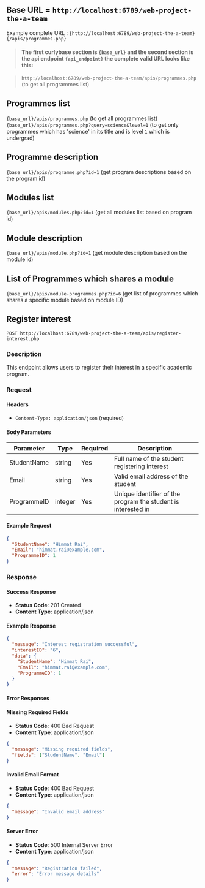 ## Base URL = `http://localhost:6789/web-project-the-a-team`

Example complete URL : `{http://localhost:6789/web-project-the-a-team}` `{/apis/programmes.php}`

> #### The first curlybase section is `{base_url}` and the second section is the api endpoint `{api_endpoint}` the complete valid URL looks like this:


> `http://localhost:6789/web-project-the-a-team/apis/programmes.php` (to get all programmes list)



## Programmes list

`{base_url}/apis/programmes.php` (to get all programmes list)<br>
`{base_url}/apis/programmes.php?query=science&level=1` (to get only programmes which has 'science' in its title and is level `1` which is undergrad)

## Programme description

`{base_url}/apis/programme.php?id=1` (get program descriptions based on the program id)


## Modules list

`{base_url}/apis/modules.php?id=1` (get all modules list based on program id)

## Module description

`{base_url}/apis/module.php?id=1` (get module description based on the module id)

## List of Programmes which shares a module

`{base_url}/apis/module-programmes.php?id=6` (get list of programmes which shares a specific module based on module ID)

## Register interest 

`POST http://localhost:6789/web-project-the-a-team/apis/register-interest.php`

### Description
This endpoint allows users to register their interest in a specific academic program.

### Request

#### Headers
- `Content-Type: application/json` (required)

#### Body Parameters
| Parameter | Type | Required | Description |
|-----------|------|----------|-------------|
| StudentName | string | Yes | Full name of the student registering interest |
| Email | string | Yes | Valid email address of the student |
| ProgrammeID | integer | Yes | Unique identifier of the program the student is interested in |

#### Example Request
```json
{
  "StudentName": "Himmat Rai",
  "Email": "himmat.rai@example.com",
  "ProgrammeID": 1
}
```

### Response

#### Success Response
- **Status Code**: 201 Created
- **Content Type**: application/json

#### Example Response
```json
{
  "message": "Interest registration successful",
  "interestID": "6",
  "data": {
    "StudentName": "Himmat Rai",
    "Email": "himmat.rai@example.com",
    "ProgrammeID": 1
  }
}
```

#### Error Responses

#### Missing Required Fields
- **Status Code**: 400 Bad Request
- **Content Type**: application/json

```json
{
  "message": "Missing required fields",
  "fields": ["StudentName", "Email"]
}
```

#### Invalid Email Format
- **Status Code**: 400 Bad Request
- **Content Type**: application/json

```json
{
  "message": "Invalid email address"
}
```

#### Server Error
- **Status Code**: 500 Internal Server Error
- **Content Type**: application/json

```json
{
  "message": "Registration failed",
  "error": "Error message details"
}
```
